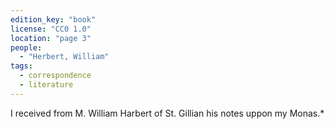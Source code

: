 ```yaml
---
edition_key: "book"
license: "CC0 1.0"
location: "page 3"
people:
  - "Herbert, William"
tags:
  - correspondence
  - literature
---
```

I received from M. William
Harbert of St. Gillian his notes uppon my Monas.*
